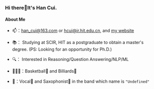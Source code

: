 ### Hi there👋It's Han Cui.

<!--
**cccccent/cccccent** is a ✨ _special_ ✨ repository because its `README.md` (this file) appears on your GitHub profile.

Here are some ideas to get you started:

- 🔭 I’m currently working on ...
- 🌱 I’m currently learning ...
- 👯 I’m looking to collaborate on ...
- 🤔 I’m looking for help with ...
- 💬 Ask me about ...
- 📫 How to reach me: ...
- 😄 Pronouns: ...
- ⚡ Fun fact: ...
-->

#### About Me
* 📫：[han_cui@163.com](han_cui@163.com) or [hcui@ir.hit.edu.cn](hcui@ir.hit.edu.cn), and [my website](https://hanselcui.github.io/)
* 📚： Studying at SCIR, HIT as a postgraduate to obtain a master's degree. (PS: Looking for an opportunity for Ph.D.)
* 🔍： Interested in Reasoning/Question Answering/NLP/ML

* 🏃🏻‍♀️：Basketball🏀 and Billiards🎱
* 🎵：Vocal🎤 and Saxophonist🎷 in the band which name is ```"Undefined"```

  
